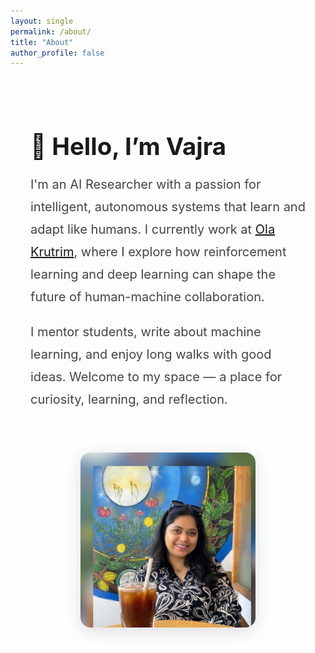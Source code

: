 ```yaml
---
layout: single
permalink: /about/
title: "About"
author_profile: false
---
```


<style>
.hero-section {
  display: flex;
  align-items: center;
  justify-content: center;
  flex-wrap: wrap;
  gap: 3rem;
  margin: 3rem 0;
  padding: 0 2rem;
}

.hero-text {
  flex: 1 1 480px;
  max-width: 640px;
}

.hero-text h2 {
  font-size: 2.4rem;
  margin-bottom: 1rem;
}

.hero-text p {
  font-size: 1.25rem;
  line-height: 1.8;
  margin-bottom: 1.2rem;
  color: #444;
}

.hero-image {
  flex: 0 0 280px;
  max-width: 280px;
  text-align: center;
}

.hero-image img {
  width: 100%;
  border-radius: 16px;
  box-shadow: 0 6px 24px rgba(0, 0, 0, 0.12);
}
</style>

<div class="hero-section">

  <div class="hero-text">
    <h2>👋 Hello, I’m Vajra</h2>
    <p>I'm an AI Researcher with a passion for intelligent, autonomous systems that learn and adapt like humans. I currently work at <a href="https://www.olakrutrim.com/" target="_blank">Ola Krutrim</a>, where I explore how reinforcement learning and deep learning can shape the future of human-machine collaboration.</p>
    <p>I mentor students, write about machine learning, and enjoy long walks with good ideas. Welcome to my space — a place for curiosity, learning, and reflection.</p>
  </div>

  <div class="hero-image">
    <img src="/assets/images/vajra-portrait.jpg" alt="Vajra Ganesh portrait">
  </div>

</div>
